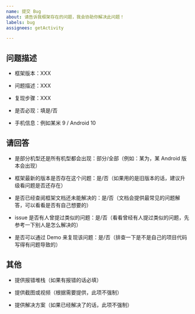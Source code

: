 ```yaml
---
name: 提交 Bug
about: 请告诉我框架存在的问题，我会协助你解决此问题！
labels: bug
assignees: getActivity

---
```


## 问题描述

* 框架版本：XXX

* 问题描述：XXX

* 复现步骤：XXX

* 是否必现：填是/否

* 手机信息：例如某米 9 / Android 10

## 请回答

* 是部分机型还是所有机型都会出现：部分/全部（例如：某为，某 Android 版本会出现）

* 框架最新的版本是否存在这个问题：是/否（如果用的是旧版本的话，建议升级看问题是否还存在）

* 是否已经查阅框架文档还未能解决的：是/否（文档会提供最常见的问题解答，可以看看是否有自己想要的）

* issue 是否有人曾提过类似的问题：是/否（看看曾经有人提过类似的问题，先参考一下别人是怎么解决的）

* 是否可以通过 Demo 来复现该问题：是/否（排查一下是不是自己的项目代码写得有问题导致的）

## 其他

* 提供报错堆栈（如果有报错的话必填）

* 提供截图或视频（根据需要提供，此项不强制）

* 提供解决方案（如果已经解决了的话，此项不强制）